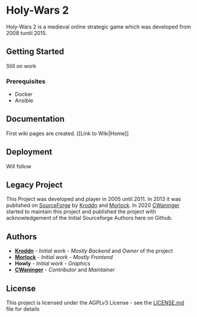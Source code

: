 # Holy-Wars 2

Holy-Wars 2 is a medieval online strategic game which was developed from 2008 tuntil 2015.

## Getting Started

Still on work

### Prerequisites

- Docker
- Ansible

## Documentation

First wiki pages are created.
[[Link to Wiki|Home]]

## Deployment

Will follow

## Legacy Project 

This Project was developed and player in 2005 until 2011. In 2013 it was published on [SourceForge](https://sourceforge.net/projects/hw2/) by [Kroddn](https://github.com/Kroddn) and [Morlock](https://github.com/DaveRingelnatz). In 2020 [CWaninger](https://github.com/cwaninger) started to maintain this project and published the project with acknowledgement of the Initial Sourceforge Authors here on Github.

## Authors

* **[Kroddn](https://github.com/Kroddn)**    - *Initial work - Mostly Backend* and *Owner* of the project
* **[Morlock](https://github.com/DaveRingelnatz)**   - *Initial work - Mostly Frontend*
* **Howly**     - *Initial work - Graphics*
* **[CWaninger](https://github.com/cwaninger)** - *Contributor* and *Maintainer*

## License

This project is licensed under the AGPLv3 License - see the [LICENSE.md](LICENSE.md) file for details
